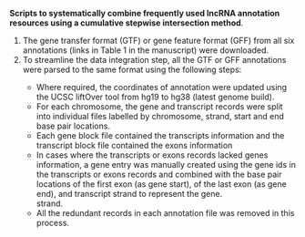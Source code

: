 

<b>Scripts to systematically combine frequently used lncRNA annotation resources using a cumulative stepwise intersection method</b>. 

<ol type="1">
<li>The gene transfer format (GTF) or gene feature format (GFF) from all six annotations (links in Table 1 in the manuscript) were downloaded.</li>
<li>To streamline the data integration step, all the GTF or GFF annotations were parsed to the same format using the following steps:</li>
<ul>
<li>Where required, the coordinates of annotation were updated using the UCSC liftOver tool from
hg19 to hg38 (latest genome build).</li>
<li>For each chromosome, the gene and transcript records were split into individual files labelled by chromosome, strand, start and end base pair locations.</li>
<li>Each gene block file contained the transcripts information and the transcript block file contained the exons information </li>
<li>In cases where the transcripts or exons records lacked genes information, a gene entry was manually created using the gene ids in the transcripts or exons records and combined with the base pair locations of the first exon (as gene start), of the last exon (as gene end), and transcript strand to represent the gene.</li>
strand.
<li>All the redundant records in each annotation file was removed in this process.</li>
</ul>
</ol>

   

